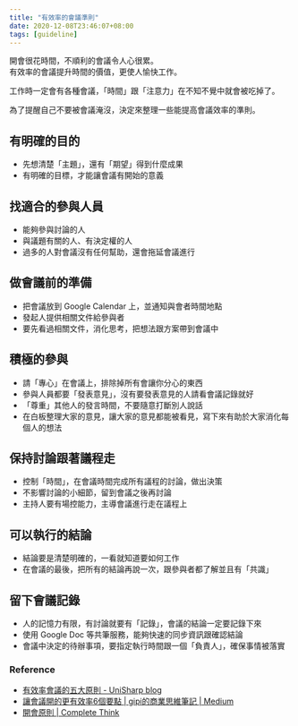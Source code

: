 ```yaml
---
title: "有效率的會議準則"
date: 2020-12-08T23:46:07+08:00
tags: [guideline]
---
```


開會很花時間，不順利的會議令人心很累。  
有效率的會議提升時間的價值，更使人愉快工作。

工作時一定會有各種會議，「時間」跟「注意力」在不知不覺中就會被吃掉了。

為了提醒自己不要被會議淹沒，決定來整理一些能提高會議效率的準則。

## 有明確的目的

- 先想清楚「主題」，還有「期望」得到什麼成果
- 有明確的目標，才能讓會議有開始的意義

## 找適合的參與人員

- 能夠參與討論的人
- 與議題有關的人、有決定權的人
- 過多的人對會議沒有任何幫助，還會拖延會議進行

## 做會議前的準備

- 把會議放到 Google Calendar 上，並通知與會者時間地點
- 發起人提供相關文件給參與者
- 要先看過相關文件，消化思考，把想法跟方案帶到會議中

## 積極的參與

- 請「專心」在會議上，排除掉所有會讓你分心的東西
- 參與人員都要「發表意見」，沒有要發表意見的人請看會議記錄就好
- 「尊重」其他人的發言時間，不要隨意打斷別人說話
- 在白板整理大家的意見，讓大家的意見都能被看見，寫下來有助於大家消化每個人的想法

## 保持討論跟著議程走

- 控制「時間」，在會議時間完成所有議程的討論，做出決策
- 不影響討論的小細節，留到會議之後再討論
- 主持人要有場控能力，主導會議進行走在議程上

## 可以執行的結論

- 結論要是清楚明確的，一看就知道要如何工作
- 在會議的最後，把所有的結論再說一次，跟參與者都了解並且有「共識」

## 留下會議記錄

- 人的記憶力有限，有討論就要有「記錄」，會議的結論一定要記錄下來
- 使用 Google Doc 等共筆服務，能夠快速的同步資訊跟確認結論
- 會議中決定的待辦事項，要指定執行時間跟一個「負責人」，確保事情被落實


### Reference

- [有效率會議的五大原則 - UniSharp blog](https://blog.unisharp.com/2017/02/20/%E6%9C%89%E6%95%88%E7%8E%87%E6%9C%83%E8%AD%B0%E7%9A%84%E4%BA%94%E5%A4%A7%E5%8E%9F%E5%89%87/)
- [讓會議開的更有效率6個要點 | gipi的商業思維筆記 | Medium](https://medium.com/how-gipi-learn/six-tips-effective-meeting-ca9843741b45)
- [開會原則 | Complete Think](https://rickhw.github.io/2014/11/26/Management/%E9%96%8B%E6%9C%83%E5%8E%9F%E5%89%87/)
